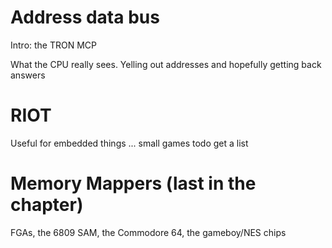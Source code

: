 # Address data bus

Intro: the TRON MCP

What the CPU really sees. Yelling out addresses and hopefully getting back answers

# RIOT

Useful for embedded things ... small games todo get a list

# Memory Mappers (last in the chapter)

FGAs, the 6809 SAM, the Commodore 64, the gameboy/NES chips